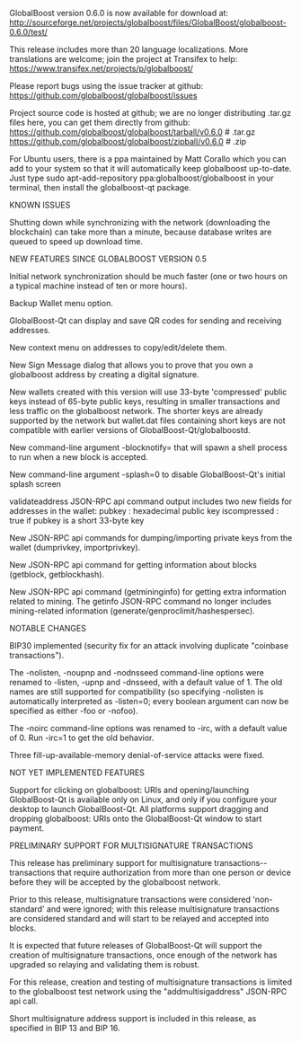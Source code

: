 GlobalBoost version 0.6.0 is now available for download at:
http://sourceforge.net/projects/globalboost/files/GlobalBoost/globalboost-0.6.0/test/

This release includes more than 20 language localizations.
More translations are welcome; join the
project at Transifex to help:
https://www.transifex.net/projects/p/globalboost/

Please report bugs using the issue tracker at github:
https://github.com/globalboost/globalboost/issues

Project source code is hosted at github; we are no longer
distributing .tar.gz files here, you can get them
directly from github:
https://github.com/globalboost/globalboost/tarball/v0.6.0  # .tar.gz
https://github.com/globalboost/globalboost/zipball/v0.6.0  # .zip

For Ubuntu users, there is a ppa maintained by Matt Corallo which
you can add to your system so that it will automatically keep
globalboost up-to-date.  Just type
sudo apt-add-repository ppa:globalboost/globalboost
in your terminal, then install the globalboost-qt package.


KNOWN ISSUES

Shutting down while synchronizing with the network
(downloading the blockchain) can take more than a minute,
because database writes are queued to speed up download
time.


NEW FEATURES SINCE GLOBALBOOST VERSION 0.5

Initial network synchronization should be much faster
(one or two hours on a typical machine instead of ten or more
hours).

Backup Wallet menu option.

GlobalBoost-Qt can display and save QR codes for sending
and receiving addresses.

New context menu on addresses to copy/edit/delete them.

New Sign Message dialog that allows you to prove that you
own a globalboost address by creating a digital
signature.

New wallets created with this version will
use 33-byte 'compressed' public keys instead of
65-byte public keys, resulting in smaller
transactions and less traffic on the globalboost
network. The shorter keys are already supported
by the network but wallet.dat files containing
short keys are not compatible with earlier
versions of GlobalBoost-Qt/globalboostd.

New command-line argument -blocknotify=<command>
that will spawn a shell process to run <command> 
when a new block is accepted.

New command-line argument -splash=0 to disable
GlobalBoost-Qt's initial splash screen

validateaddress JSON-RPC api command output includes
two new fields for addresses in the wallet:
pubkey : hexadecimal public key
iscompressed : true if pubkey is a short 33-byte key

New JSON-RPC api commands for dumping/importing
private keys from the wallet (dumprivkey, importprivkey).

New JSON-RPC api command for getting information about
blocks (getblock, getblockhash).

New JSON-RPC api command (getmininginfo) for getting
extra information related to mining. The getinfo
JSON-RPC command no longer includes mining-related
information (generate/genproclimit/hashespersec).



NOTABLE CHANGES

BIP30 implemented (security fix for an attack involving
duplicate "coinbase transactions").

The -nolisten, -noupnp and -nodnsseed command-line
options were renamed to -listen, -upnp and -dnsseed,
with a default value of 1. The old names are still
supported for compatibility (so specifying -nolisten
is automatically interpreted as -listen=0; every
boolean argument can now be specified as either
-foo or -nofoo).

The -noirc command-line options was renamed to
-irc, with a default value of 0. Run -irc=1 to
get the old behavior.

Three fill-up-available-memory denial-of-service
attacks were fixed.


NOT YET IMPLEMENTED FEATURES

Support for clicking on globalboost: URIs and
opening/launching GlobalBoost-Qt is available only on Linux,
and only if you configure your desktop to launch
GlobalBoost-Qt. All platforms support dragging and dropping
globalboost: URIs onto the GlobalBoost-Qt window to start
payment.


PRELIMINARY SUPPORT FOR MULTISIGNATURE TRANSACTIONS

This release has preliminary support for multisignature
transactions-- transactions that require authorization
from more than one person or device before they
will be accepted by the globalboost network.

Prior to this release, multisignature transactions
were considered 'non-standard' and were ignored;
with this release multisignature transactions are
considered standard and will start to be relayed
and accepted into blocks.

It is expected that future releases of GlobalBoost-Qt
will support the creation of multisignature transactions,
once enough of the network has upgraded so relaying
and validating them is robust.

For this release, creation and testing of multisignature
transactions is limited to the globalboost test network using
the "addmultisigaddress" JSON-RPC api call.

Short multisignature address support is included in this
release, as specified in BIP 13 and BIP 16.
